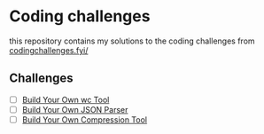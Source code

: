 # Coding challenges

this repository contains my solutions to the coding challenges from [codingchallenges.fyi/](https://codingchallenges.fyi/)

## Challenges

- [ ] [Build Your Own wc Tool](https://codingchallenges.fyi/challenges/challenge-wc)
- [ ] [Build Your Own JSON Parser](https://codingchallenges.fyi/challenges/challenge-json-parser)
- [ ] [Build Your Own Compression Tool](https://codingchallenges.fyi/challenges/challenge-huffman)

